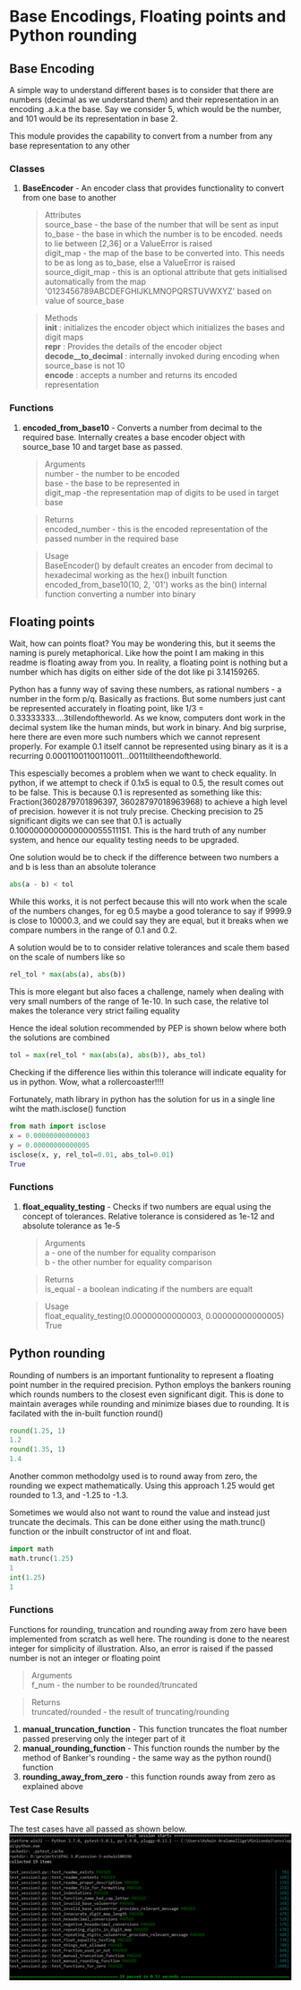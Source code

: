# Base Encodings, Floating points and Python rounding

## Base Encoding

A simple way to understand different bases is to consider that there are numbers (decimal as we understand them) and their representation in an encoding .a.k.a the base. Say we consider 5, which would be the number, and 101 would be its representation in base 2. 

This module provides the capability to convert from a number from any base representation to any other

### Classes

1. __BaseEncoder__ - An encoder class that provides functionality to convert from one base to another

    > Attributes</br>
    > source_base - the base of the number that will be sent as input</br>
    > to_base - the base in which the number is to be encoded. needs to lie between [2,36] or a ValueError is raised</br>
    > digit_map - the map of the base to be converted into. This needs to be as long as to_base, else a ValueError is raised</br>
    > source_digit_map - this is an optional attribute that gets initialised automatically from the map '0123456789ABCDEFGHIJKLMNOPQRSTUVWXYZ' based on value of source_base</br>

    > Methods</br>
    > __init__ : initializes the encoder object which initializes the bases and digit maps</br>
    > __repr__ : Provides the details of the encoder object</br>
    > __decode__to_decimal__ : internally invoked during encoding when source_base is not 10</br>
    > __encode__ : accepts a number and returns its encoded representation</br>

### Functions

1. __encoded_from_base10__ - Converts a number from decimal to the required base. Internally creates a base encoder object with source_base 10 and target base as passed. 

    > Arguments</br>
    > number - the number to be encoded</br>
    > base - the base to be represented in</br>
    > digit_map -the representation map of digits to be used in target base</br>
    
    > Returns</br>
    > encoded_number - this is the encoded representation of the passed number in the required base</br>
    
    > Usage</br>
    > BaseEncoder() by default creates an encoder from decimal to hexadecimal working as the hex() inbuilt function</br>
    > encoded_from_base10(10, 2, '01') works as the bin() internal function converting a number into binary</br>

## Floating points

Wait, how can points float? You may be wondering this, but it seems the naming is purely metaphorical. Like how the point I am making in this readme is floating away from you. In reality, a floating point is nothing but a number which has digits on either side of the dot like pi 3.14159265.

Python has a funny way of saving these numbers, as rational numbers - a number in the form p/q. Basically as fractions. But some numbers just cant be represented accurately in floating point, like 1/3 = 0.33333333....3tillendoftheworld. As we know, computers dont work in the decimal system like the human minds, but work in binary. And big surprise, here there are even more such numbers which we cannot represent properly. For example 0.1 itself cannot be represented using binary as it is a recurring 0.00011001100110011...0011tilltheendoftheworld.

This espescially becomes a problem when we want to check equality. In python, if we attempt to check if 0.1x5 is equal to 0.5, the result comes out to be false. This is because 0.1 is represented as something like this: Fraction(3602879701896397, 36028797018963968) to achieve a high level of precision. however it is not truly precise. Checking precision to 25 significant digits we can see that 0.1 is actually 0.1000000000000000055511151. This is the hard truth of any number system, and hence our equality testing needs to be upgraded.

One solution would be to check if the difference between two numbers a and b is less than an absolute tolerance

```python
abs(a - b) < tol
```

While this works, it is not perfect because this will nto work when the scale of the numbers changes, for eg 0.5 maybe a good tolerance to say if 9999.9 is close to 10000.3, and we could say they are equal, but it breaks when we compare numbers in the range of 0.1 and 0.2.

A solution would be to to consider relative tolerances and scale them based on the scale of numbers like so

```python
rel_tol * max(abs(a), abs(b))
```

This is more elegant but also faces a challenge, namely when dealing with very small numbers of the range of 1e-10. In such case, the relative tol makes the tolerance very strict failing equality

Hence the ideal solution recommended by PEP is shown below where both the solutions are combined

```python
tol = max(rel_tol * max(abs(a), abs(b)), abs_tol)
```
Checking if the difference lies within this tolerance will indicate equality for us in python. Wow, what a rollercoaster!!!!

Fortunately, math library in python has the solution for us in a single line wiht the math.isclose() function

```python
from math import isclose
x = 0.00000000000003
y = 0.00000000000005
isclose(x, y, rel_tol=0.01, abs_tol=0.01)
True
```
### Functions

1. __float_equality_testing__ - Checks if two numbers are equal using the concept of tolerances. Relative tolerance is considered as 1e-12 and absolute tolerance as 1e-5

    > Arguments</br>
    > a - one of the number for equality comparison</br>
    > b - the other number for equality comparison</br>

    > Returns</br>
    > is_equal - a boolean indicating if the numbers are equalt</br>
    
    > Usage</br>
    > float_equality_testing(0.00000000000003, 0.00000000000005)</br>
    > True</br>

## Python rounding

Rounding of numbers is an important funtionality to represent a floating point number in the required precision. Python employs the bankers rouning which rounds numbers to the closest even significant digit. This is done to maintain averages while rounding and minimize biases due to rounding. It is facilated with the in-built function round()
 
```python
round(1.25, 1)
1.2
round(1.35, 1)
1.4
```

Another common methodolgy used is to round away from zero, the rounding we expect mathematically. Using this approach 1.25 would get rounded to 1.3, and -1.25 to -1.3.

Sometimes we would also not want to round the value and instead just truncate the decimals. This can be done either using the math.trunc() function or the inbuilt constructor of int and float.

```python
import math
math.trunc(1.25)
1
int(1.25)
1
```

### Functions

Functions for rounding, truncation and rounding away from zero have been implemented from scratch as well here. The rounding is done to the nearest integer for simplicity of illustration. Also, an error is raised if the passed number is not an integer or floating point

> Arguments</br>
> f_num - the number to be rounded/truncated
    
> Returns</br>
> truncated/rounded - the result of truncating/rounding

1. __manual_truncation_function__ - This function truncates the float number passed preserving only the integer part of it
2. __manual_rounding_function__ - This function rounds the number by the method of Banker's rounding - the same way as the python round() function
3. **rounding_away_from_zero** - this function rounds away from zero as explained above

### Test Case Results

The test cases have all passed as shown below.
![TestCases](/test_cases_results.png)